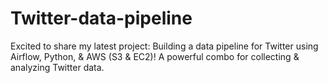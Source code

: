# Twitter-data-pipeline
Excited to share my latest project: Building a data pipeline for Twitter using Airflow, Python, &amp; AWS (S3 &amp; EC2)!  A powerful combo for collecting &amp; analyzing Twitter data.
